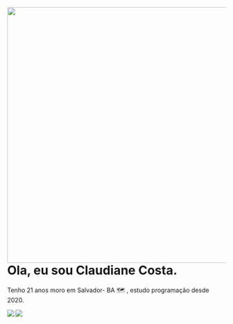 <img align="right" height="590em" src="https://user-images.githubusercontent.com/103538940/163832625-c7703b26-e5b5-4f24-98e1-4849fd609071.png"/>
<h1 aling="left">Ola, eu sou Claudiane Costa.</h1>

<p align="left">Tenho 21 anos moro em Salvador- BA 🗺 , estudo programação desde 2020.</p>
<img align="left" src="https://github-readme-stats.vercel.app/api?username=claudianeCS&show_icons=true&hide=contribs,prs&cache_seconds=86400&theme=cobalt"/>

<img align="left" src="https://github-readme-stats.vercel.app/api/pin/?username=claudianeCS&repo=github-readme-stats&cache_seconds=86400&theme=cobalt"/>


